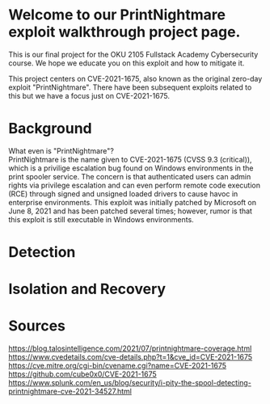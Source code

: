 # Welcome to our PrintNightmare exploit walkthrough project page.
This is our final project for the OKU 2105 Fullstack Academy Cybersecurity course.
We hope we educate you on this exploit and how to mitigate it.

This project centers on CVE-2021-1675, also known as the original zero-day exploit "PrintNightmare". There have been subsequent exploits related to this but we have a focus just on CVE-2021-1675.

# Background
What even is "PrintNightmare"? <br />
PrintNightmare is the name given to CVE-2021-1675 (CVSS 9.3 (critical)), which is a privilige escalation bug found on Windows environments in the print spooler service. The concern is that authenticated users can admin rights via privilege escalation and can even perform remote code execution (RCE) through signed and unsigned loaded drivers to cause havoc in enterprise environments. This exploit was initially patched by Microsoft on June 8, 2021 and has been patched several times; however, rumor is that this exploit is still executable in Windows environments.

# Detection


# Isolation and Recovery


# Sources
https://blog.talosintelligence.com/2021/07/printnightmare-coverage.html <br />
https://www.cvedetails.com/cve-details.php?t=1&cve_id=CVE-2021-1675  <br />
https://cve.mitre.org/cgi-bin/cvename.cgi?name=CVE-2021-1675 <br />
https://github.com/cube0x0/CVE-2021-1675 <br />
https://www.splunk.com/en_us/blog/security/i-pity-the-spool-detecting-printnightmare-cve-2021-34527.html <br />
